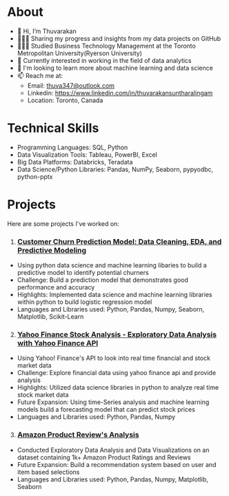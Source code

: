 # About
- 👋 Hi, I’m Thuvarakan
- 👩🏻‍💻 Sharing my progress and insights from my data projects on GitHub
- 👩🏻‍🎓 Studied Business Technology Management at the Toronto Metropolitan University(Ryerson University)
- 👀 Currently interested in working in the field of data analytics
- 🌱 I'm looking to learn more about machine learning and data science
- 📫 Reach me at: 
  - Email: thuva347@outlook.com 
  - Linkedin: https://www.linkedin.com/in/thuvarakansuntharalingam
  - Location: Toronto, Canada



# Technical Skills 
- Programming Languages: SQL, Python 
- Data Visualization Tools: Tableau, PowerBI, Excel 
- Big Data Platforms: Databricks, Teradata
- Data Science/Python Libraries: Pandas, NumPy, Seaborn, pypyodbc, python-pptx

# Projects
Here are some projects I've worked on: 
1. ### [Customer Churn Prediction Model: Data Cleaning, EDA, and Predictive Modeling](https://github.com/thuvarakan2001/Customer-Churn)
  - Using python data science and machine learning libaries to build a predictive model to identify potential churners
  - Challenge: Build a prediction model that demonstrates good performance and accuracy
  - Highlights: Implemented data science and machine learning libraries within python to build logistic regression model
  - Languages and Libraries used: Python, Pandas, Numpy, Seaborn, Matplotlib, Scikit-Learn

2. ### [Yahoo Finance Stock Analysis - Exploratory Data Analysis with Yahoo Finance API](https://github.com/thuvarakan2001/yahoo-finance)
  - Using Yahoo! Finance's API to look into real time financial and stock market data
  - Challenge: Explore financial data using yahoo finance api and provide analysis
  - Highlights: Utilized data science libraries in python to analyze real time stock market data
  - Future Expansion: Using time-Series analysis and machine learning models build a forecasting model that can predict stock prices
  - Languages and Libraries used: Python, Pandas, Numpy

3. ### [Amazon Product Review's Analysis](https://github.com/thuvarakan2001/Amazon-Sales-Analysis/blob/main/Amazon%20EDA%20Sales%20Analysis.ipynb)
  - Conducted Exploratory Data Analysis and Data Visualizations on an dataset containing 1k+ Amazon Product Ratings and Reviews 
  - Future Expansion: Build a recommendation system based on user and item based selections
  - Languages and Libraries used: Python, Pandas, Numpy, Matplotlib, Seaborn









<!--
**thuvarakan2001/thuvarakan2001** is a ✨ _special_ ✨ repository because its `README.md` (this file) appears on your GitHub profile.

Here are some ideas to get you started:

- 🔭 I’m currently working on ...
- 🌱 I’m currently learning ...
- 👯 I’m looking to collaborate on ...
- 🤔 I’m looking for help with ...
- 💬 Ask me about ...
- 📫 How to reach me: ...
- 😄 Pronouns: ...
- ⚡ Fun fact: ...
-->
